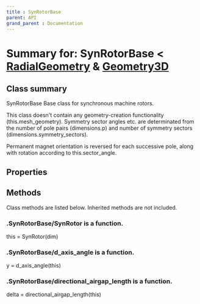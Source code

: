 ```yaml
---
title : SynRotorBase
parent: API
grand_parent : Documentation
---
```

# Summary for: **SynRotorBase**  < [RadialGeometry](RadialGeometry.html) & [Geometry3D](Geometry3D.html)

## Class summary

SynRotorBase Base class for synchronous machine rotors.

This class doesn't contain any geometry-creation functionality
(this.mesh_geometry). Symmetry sector angles etc. are determinated
from the number of pole pairs (dimensions.p) and number of symmetry sectors
(dimensions.symmetry_sectors).

Permanent magnet orientation is reversed for each successive pole,
along with rotation according to this.sector_angle.

## Properties


## Methods

Class methods are listed below. Inherited methods are not included.

### .**SynRotor**Base/SynRotor is a function.
this = SynRotor(dim)

### .SynRotorBase/**d_axis_angle** is a function.
y = d_axis_angle(this)

### .SynRotorBase/**directional_airgap_length** is a function.
delta = directional_airgap_length(this)


